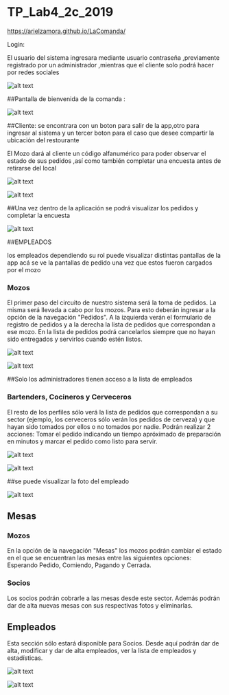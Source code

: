 # TP_Lab4_2c_2019

   https://arielzamora.github.io/LaComanda/

Login:

El usuario del sistema ingresara mediante usuario contraseña ,previamente registrado por un administrador ,mientras que el cliente solo podrá hacer por redes sociales 

![alt text](https://arielzamora.github.io/LaComanda/assets/Otros/login.png)



##Pantalla de bienvenida de la comanda :

![alt text](https://arielzamora.github.io/LaComanda/assets/Otros/bienvenidaComanda.png)


##Cliente:
se encontrara con un boton para salir de la app,otro para ingresar al sistema y un tercer boton para el caso que desee compartir la ubicación del restourante 

El Mozo dará al cliente un código alfanumérico para poder observar el estado de sus pedidos ,así como también completar una encuesta antes de retirarse del local

![alt text](https://arielzamora.github.io/LaComanda/assets/Otros/ingresoMesa.png)

![alt text](https://arielzamora.github.io/LaComanda/assets/Otros/clientesPedido.png)


##Una vez dentro de la aplicación se podrá visualizar los pedidos y completar la encuesta 

![alt text](https://arielzamora.github.io/LaComanda/assets/Otros/clientesEncuesta.png)

##EMPLEADOS

los empleados dependiendo su rol puede visualizar distintas pantallas de la app 
acá se ve la pantallas de pedido una vez que estos fueron cargados por el mozo 

### Mozos
El primer paso del circuito de nuestro sistema será la toma de pedidos. La misma será llevada a cabo por los mozos. Para esto deberán ingresar a la opción de la navegación "Pedidos". A la izquierda verán el formulario de registro de pedidos y a la derecha la lista de pedidos que correspondan a ese mozo. En la lista de pedidos podrá cancelarlos siempre que no hayan sido entregados y servirlos cuando estén listos. 

![alt text](https://arielzamora.github.io/LaComanda/assets/Otros/empleadosPedido.png)

![alt text](https://arielzamora.github.io/LaComanda/assets/Otros/empleadosPedidoAlta.png)


##Solo los administradores tienen acceso a la lista de empleados 
### Bartenders, Cocineros y Cerveceros
El resto de los perfiles sólo verá la lista de pedidos que correspondan a su sector (ejemplo, los cerveceros sólo verán los pedidos de cerveza) y que hayan sido tomados por ellos o no tomados por nadie. Podrán realizar 2 acciones: Tomar el pedido indicando un tiempo apróximado de preparación en minutos y marcar el pedido como listo para servir. 


![alt text](https://arielzamora.github.io/LaComanda/assets/Otros/empleadosLista.png)

![alt text](https://arielzamora.github.io/LaComanda/assets/Otros/empleadosregistro.png)

##se puede visualizar la foto del empleado 

![alt text](https://arielzamora.github.io/LaComanda/assets/Otros/empleadosProfile.png)



## Mesas
### Mozos
En la opción de la navegación "Mesas" los mozos podrán cambiar el estado en el que se encuentran las mesas entre las siguientes opciones: Esperando Pedido, Comiendo, Pagando y Cerrada. 

### Socios
Los socios podrán cobrarle a las mesas desde este sector. Además podrán dar de alta nuevas mesas con sus respectivas fotos y eliminarlas. 

## Empleados
Esta sección sólo estará disponible para Socios. Desde aquí podrán dar de alta, modificar y dar de alta empleados, ver la lista de empleados y estadísticas.

![alt text](https://arielzamora.github.io/LaComanda/assets/Otros/empleadosMesa.png)

![alt text](https://arielzamora.github.io/LaComanda/assets/Otros/empleadosMesaAlta.png)
